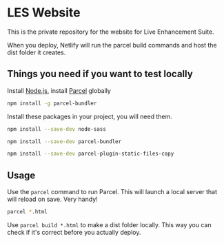# LES Website

This is the private repository for the website for Live Enhancement Suite.

When you deploy, Netlify will run the parcel build commands and host the dist folder it creates.

## Things you need if you want to test locally

Install [Node.js](https://nodejs.org/), install [Parcel](https://parceljs.org/) globally

```bash
npm install -g parcel-bundler
```
Install these packages in your project, you will need them.

```bash
npm install --save-dev node-sass
```
```bash
npm install --save-dev parcel-bundler
```
```bash
npm install --save-dev parcel-plugin-static-files-copy
```

## Usage
Use the `parcel` command to run Parcel. This will launch a local server that will reload on save. Very handy!

```bash
parcel *.html
```

Use `parcel build *.html` to make a dist folder locally. This way you can check if it's correct before you actually deploy.
